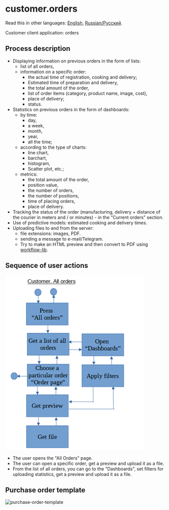 # customer.orders

Read this in other languages: [English](customer.orders.md), [Russian/Русский](customer.orders.ru.md). 

Customer client application: orders

## Process description

- Displaying information on previous orders in the form of lists:
    - list of all orders,
    - information on a specific order:
        - the actual time of registration, cooking and delivery;
        - Estimated time of preparation and delivery,
        - the total amount of the order,
        - list of order items (category, product name, image, cost),
        - place of delivery;
        - status.
- Statistics on previous orders in the form of dashboards:
    - by time:
        - day,
        - a week,
        - month,
        - year,
        - all the time;
    - according to the type of charts:
        - line chart,
        - barchart,
        - histogram,
        - Scatter plot, etc.;
    - metrics:
        - the total amount of the order,
        - position value,
        - the number of orders,
        - the number of positions,
        - time of placing orders,
        - place of delivery.
- Tracking the status of the order (manufacturing, delivery + distance of the courier in meters and / or minutes) - in the "Current orders" section.
- Use of predictive models: estimated cooking and delivery times.
- Uploading files to and from the server:
    - file extensions: images, PDF.
    - sending a message to e-mail/Telegram.
    - Try to make an HTML preview and then convert to PDF using [workflow-lib](https://github.com/alexeysp11/workflow-lib).

## Sequence of user actions

![customer.allorders](../../img/customer.allorders.png)

- The user opens the "All Orders" page.
- The user can open a specific order, get a preview and upload it as a file.
- From the list of all orders, you can go to the "Dashboards", set filters for uploading statistics, get a preview and upload it as a file.

## Purchase order template 

![purchase-order-template](https://templates.invoicehome.com/purchase-order-template-us-mono-black-750px.png)
